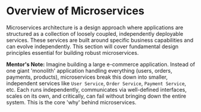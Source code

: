 # Overview of Microservices

Microservices architecture is a design approach where applications are structured as a collection of loosely coupled, independently deployable services. These services are built around specific business capabilities and can evolve independently. This section will cover fundamental design principles essential for building robust microservices.

**Mentor's Note:** Imagine building a large e-commerce application. Instead of one giant 'monolith' application handling everything (users, orders, payments, products), microservices break this down into smaller, independent services like `User Service`, `Order Service`, `Payment Service`, etc. Each runs independently, communicates via well-defined interfaces, scales on its own, and critically, can fail without bringing down the entire system. This is the core 'why' behind microservices.